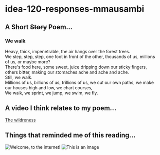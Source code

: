 # idea-120-responses-mmausambi

## A Short ~~Story~~ Poem...
### We walk ###

Heavy, thick, impenetrable, the air hangs over the forest trees. <br />
We step, step, step, one foot in front of the other, thousands of us, millions of us, or maybe more?<br />
There's food here, some sweet, juice dripping down our sticky fingers, <br />
others bitter, making our stomaches ache and ache and ache.<br />
Still, we walk.<br />
Millions of us, billions of us, trillions of us, we cut our own paths, we make our houses high and low, we chart courses,<br />
We walk, we sprint, we jump, we swim, we fly.<br />

## A video I think relates to my poem...
[The wildreness](https://www.youtube.com/watch?v=IlMVOa1cDEc)

## Things that reminded me of this reading...
![Welcome, to the internet!](https://i.imgur.com/kzkCQat.jpg)
![This is an image](https://i.imgur.com/clYSuS9.png)
